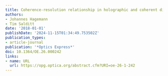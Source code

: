 ```yaml
---
title: Coherence-resolution relationship in holographic and coherent diffractive imaging
authors:
- Johannes Hagemann
- Tim Salditt
date: '2018-01-01'
publishDate: '2024-11-15T01:34:49.753502Z'
publication_types:
- article-journal
publication: '*Optics Express*'
doi: 10.1364/OE.26.000242
links:
- name: URL
  url: https://opg.optica.org/abstract.cfm?URI=oe-26-1-242
---
```

